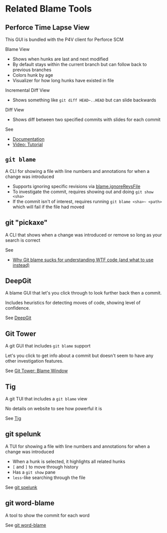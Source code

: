 # Related Blame Tools

## Perforce Time Lapse View

This GUI is bundled with the P4V client for Perforce SCM

Blame View
- Shows when hunks are last and next modified
- By default stays within the current branch but can follow back to previous branches
- Colors hunk by age
- Visualizer for how long hunks have existed in file

Incremental Diff View
- Shows something like `git diff HEAD~..HEAD` but can slide backwards

Diff View
- Shows diff between two specified commits with slides for each commit

See
- [Documentation](https://www.perforce.com/manuals/p4v/Content/P4V/advanced_files.timelapse.html)
- [Video: Tutorial](https://www.perforce.com/video-tutorials/vcs/using-time-lapse-view)

## `git blame`

A CLI for showing a file with line numbers and annotations for when a change was introduced
- Supports ignoring specific revisions via [blame.ignoreRevsFile](https://git-scm.com/docs/git-config#Documentation/git-config.txt-blameignoreRevsFile)
- To investigate the commit, requires showing out and doing `git show <sha>`
- If the commit isn't of interest, requires running `git blame <sha>~ <path>` which will fail if the file had moved

## git "pickaxe"

A CLI that shows when a change was introduced or remove so long as your search is correct

See
- [Why Git blame sucks for understanding WTF code (and what to use instead)](https://tekin.co.uk/2020/11/patterns-for-searching-git-revision-histories?utm_source=Reddit)

## DeepGit

A blame GUI that let's you click through to look further back then a commit.

Includes heuristics for detecting moves of code, showing level of confidence.

See [DeepGit](https://www.syntevo.com/deepgit/)

## Git Tower

A git GUI that includes `git blame` support

Let's you click to get info about a commit but doesn't seem to have any other investigation features.

See [Git Tower: Blame Window](https://www.git-tower.com/help/guides/commit-history/blame/windows)

## Tig

A git TUI that includes a `git blame` view

No details on website to see how powerful it is

See [Tig](https://jonas.github.io/tig/doc/manual.html)

## git spelunk

A TUI for showing a file with line numbers and annotations for when a change was introduced
- When a hunk is selected, it highlights all related hunks
- `[` and `]` to move through history
- Has a `git show` pane
- `less`-like searching through the file

See [git spelunk](https://github.com/osheroff/git-spelunk)

## git word-blame

A tool to show the commit for each word

See [git word-blame](https://framagit.org/mdamien/git-word-blame/)
